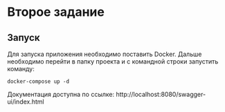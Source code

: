 # Второе задание
## Запуск
Для запуска приложения необходимо поставить Docker. Дальше необходимо перейти в папку проекта и с командной строки запустить команду:
```
docker-compose up -d
```
Документация доступна по ссылке: http://localhost:8080/swagger-ui/index.html